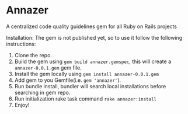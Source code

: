 # Annazer
A centralized code quality guidelines gem for all Ruby on Rails projects

Installation:
The gem is not published yet, so to use it follow the following instructions:
 1. Clone the repo.
 2. Build the gem using `gem build annazer.gemspec`, this will create a `annazer-0.0.1.gem` gem file.
 3. Install the gem locally using `gem install annazer-0.0.1.gem`
 4. Add gem to you Gemfile(i.e. `gem 'annazer'`).
 5. Run bundle install, bundler will search local installations before searching in gem repo.
 6. Run initialization rake task command `rake annazer:install`
 7. Enjoy!
